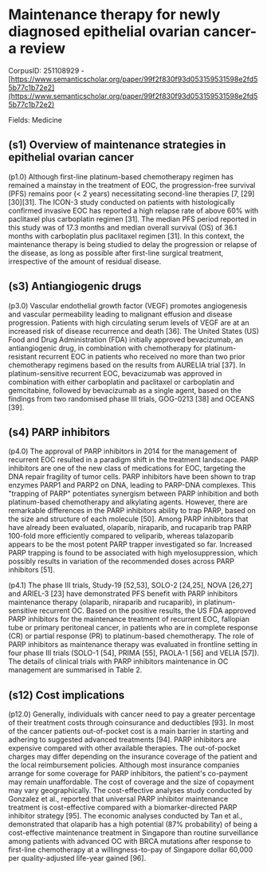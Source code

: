 # Maintenance therapy for newly diagnosed epithelial ovarian cancer-a review

CorpusID: 251108929 - [https://www.semanticscholar.org/paper/99f2f830f93d053159531598e2fd55b77c1b72e2](https://www.semanticscholar.org/paper/99f2f830f93d053159531598e2fd55b77c1b72e2)

Fields: Medicine

## (s1) Overview of maintenance strategies in epithelial ovarian cancer
(p1.0) Although first-line platinum-based chemotherapy regimen has remained a mainstay in the treatment of EOC, the progression-free survival (PFS) remains poor (< 2 years) necessitating second-line therapies [7, [29][30][31]. The ICON-3 study conducted on patients with histologically confirmed invasive EOC has reported a high relapse rate of above 60% with paclitaxel plus carboplatin regimen [31]. The median PFS period reported in this study was of 17.3 months and median overall survival (OS) of 36.1 months with carboplatin plus paclitaxel regimen [31]. In this context, the maintenance therapy is being studied to delay the progression or relapse of the disease, as long as possible after first-line surgical treatment, irrespective of the amount of residual disease.
## (s3) Antiangiogenic drugs
(p3.0) Vascular endothelial growth factor (VEGF) promotes angiogenesis and vascular permeability leading to malignant effusion and disease progression. Patients with high circulating serum levels of VEGF are at an increased risk of disease recurrence and death [36]. The United States (US) Food and Drug Administration (FDA) initially approved bevacizumab, an antiangiogenic drug, in combination with chemotherapy for platinum-resistant recurrent EOC in patients who received no more than two prior chemotherapy regimens based on the results from AURELIA trial [37]. In platinum-sensitive recurrent EOC, bevacizumab was approved in combination with either carboplatin and paclitaxel or carboplatin and gemcitabine, followed by bevacizumab as a single agent, based on the findings from two randomised phase III trials, GOG-0213 [38] and OCEANS [39].
## (s4) PARP inhibitors
(p4.0) The approval of PARP inhibitors in 2014 for the management of recurrent EOC resulted in a paradigm shift in the treatment landscape. PARP inhibitors are one of the new class of medications for EOC, targeting the DNA repair fragility of tumor cells. PARP inhibitors have been shown to trap enzymes PARP1 and PARP2 on DNA, leading to PARP-DNA complexes. This "trapping of PARP" potentiates synergism between PARP inhibition and both platinum-based chemotherapy and alkylating agents. However, there are remarkable differences in the PARP inhibitors ability to trap PARP, based on the size and structure of each molecule [50]. Among PARP inhibitors that have already been evaluated, olaparib, niraparib, and rucaparib trap PARP 100-fold more efficiently compared to veliparib, whereas talazoparib appears to be the most potent PARP trapper investigated so far. Increased PARP trapping is found to be associated with high myelosuppression, which possibly results in variation of the recommended doses across PARP inhibitors [51].

(p4.1) The phase III trials, Study-19 [52,53], SOLO-2 [24,25], NOVA [26,27] and ARIEL-3 [23] have demonstrated PFS benefit with PARP inhibitors maintenance therapy (olaparib, niraparib and rucaparib), in platinum-sensitive recurrent OC. Based on the positive results, the US FDA approved PARP inhibitors for the maintenance treatment of recurrent EOC, fallopian tube or primary peritoneal cancer, in patients who are in complete response (CR) or partial response (PR) to platinum-based chemotherapy. The role of PARP inhibitors as maintenance therapy was evaluated in frontline setting in four phase III trials (SOLO-1 [54], PRIMA [55], PAOLA-1 [56] and VELIA [57]). The details of clinical trials with PARP inhibitors maintenance in OC management are summarised in Table 2.
## (s12) Cost implications
(p12.0) Generally, individuals with cancer need to pay a greater percentage of their treatment costs through coinsurance and deductibles [93]. In most of the cancer patients out-of-pocket cost is a main barrier in starting and adhering to suggested advanced treatments [94]. PARP inhibitors are expensive compared with other available therapies. The out-of-pocket charges may differ depending on the insurance coverage of the patient and the local reimbursement policies. Although most insurance companies arrange for some coverage for PARP inhibitors, the patient's co-payment may remain unaffordable. The cost of coverage and the size of copayment may vary geographically. The cost-effective analyses study conducted by Gonzalez et al., reported that universal PARP inhibitor maintenance treatment is cost-effective compared with a biomarker-directed PARP inhibitor strategy [95]. The economic analyses conducted by Tan et al., demonstrated that olaparib has a high potential (87% probability) of being a cost-effective maintenance treatment in Singapore than routine surveillance among patients with advanced OC with BRCA mutations after response to first-line chemotherapy at a willingness-to-pay of Singapore dollar 60,000 per quality-adjusted life-year gained [96].
